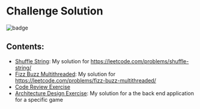 # Challenge Solution

![badge](https://github.com/github/docs/actions/workflows/node.js.yml/badge.svg)

## Contents:

- [Shuffle String](./shuffle-string/README.md): My solution for <https://leetcode.com/problems/shuffle-string/>
- [Fizz Buzz Multithreaded](./fizz-buzz-multithreaded/README.md): My solution for <https://leetcode.com/problems/fizz-buzz-multithreaded/>
- [Code Review Exercise](https://github.com/InnovationDevKing/CodeReviewTest/pull/11)
- [Architecture Design Exercise](./system-design/README.md): My solution for a the back end application for a specific game
